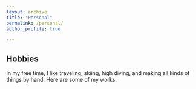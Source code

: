 ```yaml
---
layout: archive
title: "Personal"
permalink: /personal/
author_profile: true

---
```


Hobbies
-----
In my free time, I like traveling, skiing, high diving, and making all kinds of things by hand. Here are some of my works.

